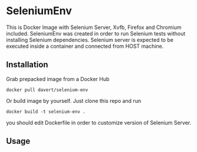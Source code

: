 SeleniumEnv
===========

This is Docker Image with Selenium Server, Xvfb, Firefox and Chromium included.
SeleniumEnv was created in order to run Selenium tests without installing Selenium dependencies. Selenium server is expected to be executed inside a container and connected from HOST machine.

## Installation

Grab prepacked image from a Docker Hub

```
docker pull davert/selenium-env
```


Or build image by yourself. Just clone this repo and run

```
docker build -t selenium-env .
```

you should edit Dockerfile in order to customize version of Selenium Server.

## Usage

